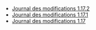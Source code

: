 *   [Journal des modifications 1.17.2](changelog-1.17.2.md)
*   [Journal des modifications 1.17.1](changelog-1.17.1.md)
*   [Journal des modifications 1.17](changelog-1.17.md)
